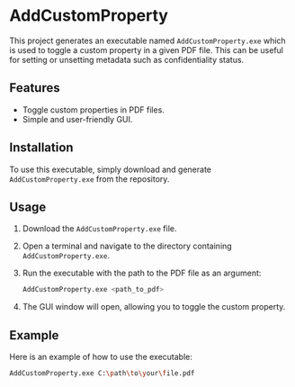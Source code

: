 # AddCustomProperty

This project generates an executable named `AddCustomProperty.exe` which is used to toggle a custom property in a given PDF file. This can be useful for setting or unsetting metadata such as confidentiality status.

## Features

- Toggle custom properties in PDF files.
- Simple and user-friendly GUI.

## Installation

To use this executable, simply download and generate `AddCustomProperty.exe` from the repository.

## Usage

1. Download the `AddCustomProperty.exe` file.
2. Open a terminal and navigate to the directory containing `AddCustomProperty.exe`.
3. Run the executable with the path to the PDF file as an argument:

    ```sh
    AddCustomProperty.exe <path_to_pdf>
    ```

4. The GUI window will open, allowing you to toggle the custom property.

## Example

Here is an example of how to use the executable:

```sh
AddCustomProperty.exe C:\path\to\your\file.pdf